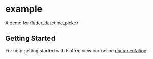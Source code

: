 # example

A demo for flutter_datetime_picker

## Getting Started

For help getting started with Flutter, view our online
[documentation](https://flutter.io/).
